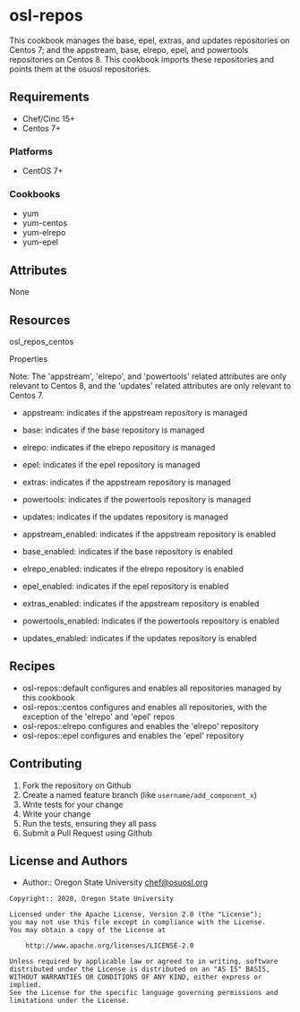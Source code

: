 # osl-repos

  This cookbook manages the base, epel, extras, and updates repositories on Centos 7; and the appstream, base, elrepo,
  epel, and powertools repositories on Centos 8. This cookbook imports these repositories and points them at the osuosl
  repositories.
## Requirements

 - Chef/Cinc 15+
 - Centos 7+
### Platforms

- CentOS 7+

### Cookbooks

 - yum
 - yum-centos
 - yum-elrepo
 - yum-epel
## Attributes

  None

## Resources

  osl_repos_centos

  Properties

  Note: The 'appstream', 'elrepo', and 'powertools' related attributes are only relevant to Centos 8, and the 'updates' related
  attributes are only relevant to Centos 7.

 - appstream:              indicates if the appstream repository is managed
 - base:                   indicates if the base repository is managed
 - elrepo:                 indicates if the elrepo repository is managed
 - epel:                   indicates if the epel repository is managed
 - extras:                 indicates if the appstream repository is managed
 - powertools:             indicates if the powertools repository is managed
 - updates:                indicates if the updates repository is managed


 - appstream_enabled:      indicates if the appstream repository is enabled
 - base_enabled:           indicates if the base repository is enabled
 - elrepo_enabled:         indicates if the elrepo repository is enabled
 - epel_enabled:           indicates if the epel repository is enabled
 - extras_enabled:         indicates if the appstream repository is enabled
 - powertools_enabled:     indicates if the powertools repository is enabled
 - updates_enabled:        indicates if the updates repository is enabled

## Recipes

 - osl-repos::default   configures and enables all repositories managed by this cookbook
 - osl-repos::centos    configures and enables all repositories, with the exception of the 'elrepo' and 'epel' repos
 - osl-repos::elrepo    configures and enables the 'elrepo' repository
 - osl-repos::epel      configures and enables the 'epel' repository
## Contributing

1. Fork the repository on Github
1. Create a named feature branch (like `username/add_component_x`)
1. Write tests for your change
1. Write your change
1. Run the tests, ensuring they all pass
1. Submit a Pull Request using Github

## License and Authors

- Author:: Oregon State University <chef@osuosl.org>

```text
Copyright:: 2020, Oregon State University

Licensed under the Apache License, Version 2.0 (the "License");
you may not use this file except in compliance with the License.
You may obtain a copy of the License at

    http://www.apache.org/licenses/LICENSE-2.0

Unless required by applicable law or agreed to in writing, software
distributed under the License is distributed on an "AS IS" BASIS,
WITHOUT WARRANTIES OR CONDITIONS OF ANY KIND, either express or implied.
See the License for the specific language governing permissions and
limitations under the License.
```
